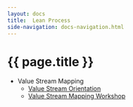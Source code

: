 ```yaml
---
layout: docs
title:  Lean Process
side-navigation: docs-navigation.html
---
```


# {{ page.title }}

- Value Stream Mapping
  - [Value Stream Orientation](./value-stream-orientation.html)
  - [Value Stream Mapping Workshop](./wm-vsm.html)
